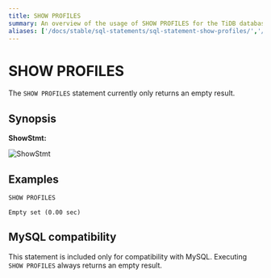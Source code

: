 ```yaml
---
title: SHOW PROFILES
summary: An overview of the usage of SHOW PROFILES for the TiDB database.
aliases: ['/docs/stable/sql-statements/sql-statement-show-profiles/','/docs/v4.0/sql-statements/sql-statement-show-profiles/']
---
```


# SHOW PROFILES

The `SHOW PROFILES` statement currently only returns an empty result.

## Synopsis

**ShowStmt:**

![ShowStmt](https://docs-download.pingcap.com/media/images/docs/sqlgram/ShowStmt.png)

## Examples


```sql
SHOW PROFILES
```

```
Empty set (0.00 sec)
```

## MySQL compatibility

This statement is included only for compatibility with MySQL. Executing `SHOW PROFILES` always returns an empty result.
